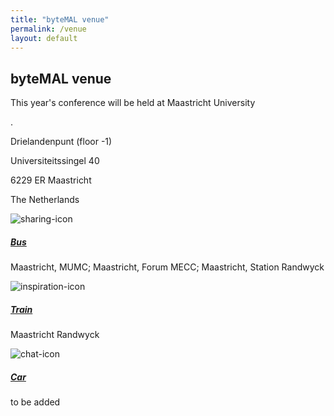 ```yaml
---
title: "byteMAL venue"
permalink: /venue
layout: default
---
```

<h2>byteMAL venue</h2>
<p>This year's conference will be held at Maastricht University</p>.
<br>
<p>Drielandenpunt (floor -1)</p>
<p>Universiteitssingel 40</p>
<p>6229 ER Maastricht</p>
<p>The Netherlands</p>

<div class="card-deck text-center">
  <div class="card">
    <img src="/bytemal-2024/images/Icons/announcement-icon.jpg" class="card-img-top px-4 py-1" alt="sharing-icon">
    <div class="card-body">
      <h5 class="card-title"><a href="/bytemal-2024/submit">Bus</a></h5>
      <p class="card-text"> Maastricht, MUMC; Maastricht, Forum MECC; Maastricht, Station Randwyck</p>
    </div>
  </div>
  <div class="card">
    <img src="/bytemal-2024/images/Icons/lightbulb-icon.png" class="card-img-top px-4 py-1" alt="inspiration-icon">
    <div class="card-body">
      <h5 class="card-title"><a href="/bytemal-2024/keynotes">Train</a></h5>
      <p class="card-text"> Maastricht Randwyck</p>
    </div>
  </div>
  <div class="card">
    <img src="/bytemal-2024/images/Icons/chat-icon.png" class="card-img-top px-4 py-1" alt="chat-icon">
    <div class="card-body">
      <h5 class="card-title"><a href="/bytemal-2024/register">Car</a></h5>
      <p class="card-text">to be added</p>
    </div>
  </div>
</div>

